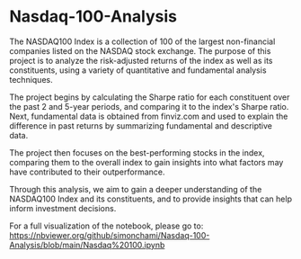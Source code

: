 # Nasdaq-100-Analysis
The NASDAQ100 Index is a collection of 100 of the largest non-financial companies listed on the NASDAQ stock exchange. The purpose of this project is to analyze the risk-adjusted returns of the index as well as its constituents, using a variety of quantitative and fundamental analysis techniques.

The project begins by calculating the Sharpe ratio for each constituent over the past 2 and 5-year periods, and comparing it to the index's Sharpe ratio. Next, fundamental data is obtained from finviz.com and used to explain the difference in past returns by summarizing fundamental and descriptive data.

The project then focuses on the best-performing stocks in the index, comparing them to the overall index to gain insights into what factors may have contributed to their outperformance.

Through this analysis, we aim to gain a deeper understanding of the NASDAQ100 Index and its constituents, and to provide insights that can help inform investment decisions.

For a full visualization of the notebook, please go to:
https://nbviewer.org/github/simonchami/Nasdaq-100-Analysis/blob/main/Nasdaq%20100.ipynb

